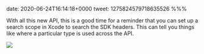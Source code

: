 date: 2020-06-24T16:14:18+0000
tweet: 1275824579718635526
%%%

With all this new API, this is a good time for a reminder that you can set up a search scope in Xcode to search the SDK headers. This can tell you things like where a particular type is used across the API.

![](EbSjsLeWsAUmYTa.jpg)
